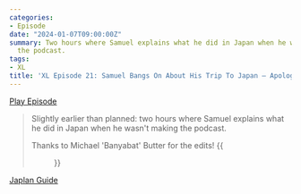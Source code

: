 ```yaml
---
categories:
- Episode
date: "2024-01-07T09:00:00Z"
summary: Two hours where Samuel explains what he did in Japan when he wasn't making
  the podcast.
tags:
- XL
title: 'XL Episode 21: Samuel Bangs On About His Trip To Japan – Apologies In Advance'
---
```


[Play Episode](https://www.patreon.com/posts/xl-episode-21-on-96041539)
> Slightly earlier than planned: two hours where Samuel explains what he did in Japan when he wasn't making the podcast.
>
> Thanks to Michael 'Banyabat' Butter for the edits!
{{<figure 
    src="/assets/images/samuel-japan-zoom.jpeg" 
    caption="Image credit: Naeslyn" 
    alt="Samuel Japan Zoom">}}

[Japlan Guide](https://docs.google.com/document/d/1sWrApO8GWgaDXaGGatsZ7ENkFvF6THMLgnYJpOwF8es/edit?usp=drivesdk)